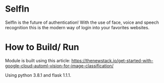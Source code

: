 # SelfIn
SelfIn is the future of authentication! With the use of face, voice and speech recognition this is the modern way of login into your favorites websites.


# How to Build/ Run

Module is built using this article: https://thenewstack.io/get-started-with-google-cloud-automl-vision-for-image-classification/

Using python 3.8.1 and flask 1.1.1. 
